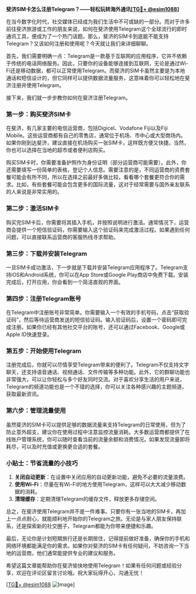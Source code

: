 **斐济SIM卡怎么注册Telegram？——轻松玩转海外通讯[[TG💪+ @esim1088](https://t.me/s/esim1088)]**

在当今数字化时代，社交媒体已经成为我们生活中不可或缺的一部分。而对于许多前往斐济旅游或工作的朋友来说，如何在斐济使用Telegram这个全球流行的即时通讯工具，便成为了一个热门话题。那么，斐济的SIM卡到底能不能支持Telegram？又该如何注册和使用呢？今天就让我们来详细聊聊。

首先，我们需要明确一点：Telegram是一款基于互联网的应用程序，它并不依赖于传统的电话网络服务。因此，只要你的设备能够连接到互联网，无论是通过Wi-Fi还是移动数据，都可以正常使用Telegram。而斐济的SIM卡虽然主要是为本地通话和短信设计的，但它同样可以提供数据流量服务，这意味着你可以轻松地在斐济注册并使用Telegram。

接下来，我们就一步步教你如何在斐济注册Telegram。

### **第一步：购买斐济SIM卡**
在斐济，有几家主要的电信运营商，包括Digicel、Vodafone Fiji以及Fiji Mobile。这些运营商都有自己的零售店，通常位于机场、市中心或大型商场内。如果你刚到达斐济，建议直接在机场购买一张SIM卡，这样既方便又快捷。当然，你也可以选择在当地的超市或者便利店购买。

购买SIM卡时，你需要准备护照作为身份证明（部分运营商可能需要）。此外，你还需要填写一份简单的表格，登记个人信息。需要注意的是，不同运营商的资费套餐可能会有所不同，所以在选择之前最好多做比较，看看哪个套餐更符合你的需求。比如，有些套餐可能会包含更多的国际流量，这对于经常需要与国外亲友联系的人来说是非常实用的。

### **第二步：激活SIM卡**
购买完SIM卡后，你需要将其插入手机，并按照说明进行激活。通常情况下，运营商会提供一个短信验证码，你需要输入这个验证码来完成激活过程。如果遇到任何问题，可以直接联系运营商的客服热线寻求帮助。

### **第三步：下载并安装Telegram**
一旦SIM卡成功激活，下一步就是下载并安装Telegram应用程序了。Telegram支持iOS和Android系统，你可以在App Store或Google Play商店中免费下载。安装完成后，打开应用，你会看到一个简洁直观的界面。

### **第四步：注册Telegram账号**
在Telegram中注册账号非常简单。你需要输入一个有效的手机号码，点击“获取验证码”，然后等待运营商发送的短信验证码。输入验证码后，设置一个密码即可完成注册。如果你已经有其他社交平台的账号，还可以通过Facebook、Google或Apple ID快速登录。

### **第五步：开始使用Telegram**
注册完成后，你就可以尽情享受Telegram带来的便利了。Telegram不仅支持文字聊天，还支持语音通话、视频通话、文件传输等多种功能。此外，它的群聊功能也非常强大，可以让你轻松与多个好友同时交流。对于喜欢分享生活的用户来说，Telegram的频道功能也是一个不错的选择，你可以关注各种感兴趣的主题频道，获取最新资讯。

### **第六步：管理流量使用**
虽然斐济的SIM卡可以提供足够的数据流量来支持Telegram的日常使用，但为了防止意外超支，建议你在使用过程中注意监控流量消耗。大多数运营商都提供了在线账户管理系统，你可以随时查看当前的流量余额和消费情况。如果发现流量即将耗尽，可以及时充值或更换更合适的套餐。

### **小贴士：节省流量的小技巧**
1. **关闭自动更新**：在设置中关闭应用的自动更新功能，避免不必要的流量浪费。
2. **使用Wi-Fi**：尽量在有Wi-Fi的地方使用Telegram，这样可以大大减少移动数据的消耗。
3. **清理缓存**：定期清理Telegram的缓存文件，释放更多存储空间。

总之，在斐济使用Telegram并不是一件难事。只要你有一张当地的SIM卡，再加上一点点耐心，就能顺利地开始你的Telegram之旅。无论是与家人朋友保持联系，还是探索新的社交圈子，Telegram都能为你带来便捷和乐趣。

最后，无论你是计划短期旅行还是长期居住，记得提前做好准备，确保你的手机和网络环境都能满足你的需求。如果你对斐济的SIM卡有任何疑问，不妨咨询一下当地的运营商，他们通常能提供专业的建议和服务。

希望这篇文章能帮助你在斐济愉快地使用Telegram！如果有任何问题或经验分享，欢迎在评论区留言讨论哦。祝大家玩得开心，沟通无忧！

[[TG💪+ @esim1088](https://t.me/s/esim1088) ![Image](https://i.postimg.cc/4NQfJmqS/Snipaste-2025-05-13-00-14-12.png)]